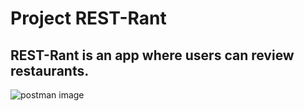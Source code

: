 # Project REST-Rant

## REST-Rant is an app where users can review restaurants.

![postman image](https://static.vecteezy.com/system/resources/previews/000/656/457/original/restaurant-badge-and-logo-good-for-print-vector.jpg)